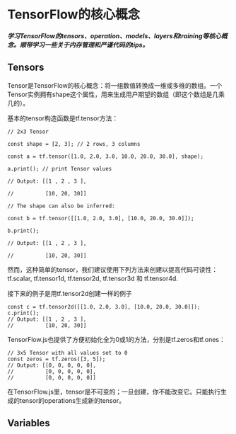# TensorFlow的核心概念

##### 学习TensorFlow的tensors、operation、models、layers和training等核心概念。顺带学习一些关于内存管理和严谨代码的tips。

## Tensors

Tensor是TensorFlow的核心概念：将一组数值转换成一维或多维的数组。一个Tensor实例拥有shape这个属性，用来生成用户期望的数组（即这个数组是几乘几的）。

基本的tensor构造函数是tf.tensor方法：

    // 2x3 Tensor
    
    const shape = [2, 3]; // 2 rows, 3 columns
    
    const a = tf.tensor([1.0, 2.0, 3.0, 10.0, 20.0, 30.0], shape);
    
    a.print(); // print Tensor values
    
    // Output: [[1 , 2 , 3 ],
    
    //          [10, 20, 30]]

    // The shape can also be inferred:
    
    const b = tf.tensor([[1.0, 2.0, 3.0], [10.0, 20.0, 30.0]]);
    
    b.print();
    
    // Output: [[1 , 2 , 3 ],
    
    //          [10, 20, 30]]

然而，这种简单的tensor，我们建议使用下列方法来创建以提高代码可读性：tf.scalar, tf.tensor1d, tf.tensor2d, tf.tensor3d 和 tf.tensor4d.

接下来的例子是用tf.tensor2d创建一样的例子

    const c = tf.tensor2d([[1.0, 2.0, 3.0], [10.0, 20.0, 30.0]]);
    c.print();
    // Output: [[1 , 2 , 3 ],
    //          [10, 20, 30]]

TensorFlow.js也提供了方便初始化全为0或1的方法，分别是tf.zeros和tf.ones：

    // 3x5 Tensor with all values set to 0
    const zeros = tf.zeros([3, 5]);
    // Output: [[0, 0, 0, 0, 0],
    //          [0, 0, 0, 0, 0],
    //          [0, 0, 0, 0, 0]]
    
在TensorFlow.js里，tensor是不可变的；一旦创建，你不能改变它。只能执行生成的tensor的operations生成新的tensor。

## Variables


